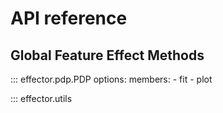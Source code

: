 # API reference

## Global Feature Effect Methods

::: effector.pdp.PDP
    options:
      members:
        - fit
        - plot


::: effector.utils